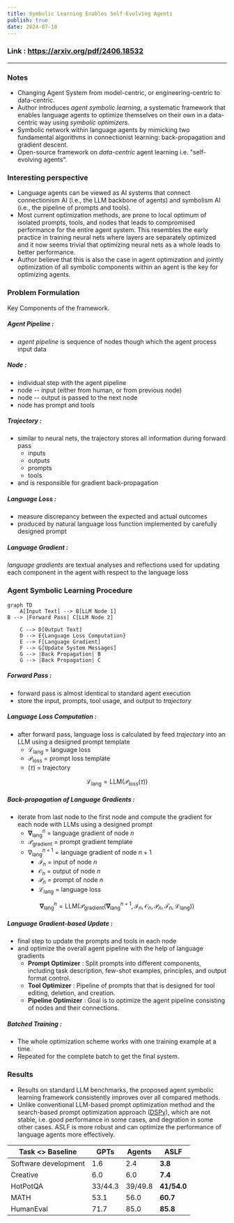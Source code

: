```yaml
---
title: Symbolic Learning Enables Self-Evolving Agents
publish: true
date: 2024-07-18
---
```

### Link : https://arxiv.org/pdf/2406.18532
---
### Notes
- Changing Agent System from model-centric, or engineering-centric to data-centric.
- Author introduces *agent symbolic learning*, a systematic framework that enables language agents to optimize themselves on their own in a data-centric way using *symbolic optimizers*.
- Symbolic network within language agents by mimicking two fundamental algorithms in connectionist learning: back-propagation and gradient descent.
- Open-source framework on *data-centric* agent learning i.e. "self-evolving agents".

### Interesting perspective
- Language agents can be viewed as AI systems that connect connectionism AI (i.e., the LLM backbone of agents) and symbolism AI (i.e., the pipeline of prompts and tools).
- Most current optimization methods, are prone to local optimum of isolated prompts, tools, and nodes that leads to compromised performance for the entire agent system. This resembles the early practice in training neural nets where layers are separately optimized and it now seems trivial that optimizing neural nets as a whole leads to better performance. 
- Author believe that this is also the case in agent optimization and jointly optimization of all symbolic components within an agent is the key for optimizing agents. 


### Problem Formulation
Key Components of the framework.
##### Agent Pipeline : 
- *agent pipeline* is sequence of nodes though which the agent process input data
##### Node :
- individual step with the agent pipeline
- node -- input (either from human, or from previous node)
- node -- output is passed to the next node
- node has prompt and tools
##### Trajectory :
- similar to neural nets, the trajectory stores all information during forward pass
	- inputs
	- outputs
	- prompts
	- tools
- and is responsible for gradient back-propagation
##### Language Loss :
- measure discrepancy between the expected and actual outcomes
- produced by natural language loss function implemented by carefully designed prompt
##### Language Gradient : 
*language gradients* are textual analyses and reflections used for updating each component in the agent with respect to the language loss


### Agent Symbolic Learning Procedure
```mermaid
graph TD
    A[Input Text] --> B[LLM Node 1]
B --> |Forward Pass| C[LLM Node 2]

    C --> D[Output Text]
    D --> E{Language Loss Computation}
    E --> F[Language Gradient]
    F --> G[Update System Messages]
    G --> |Back Propagation| B
    G --> |Back Propagation| C
```
##### Forward Pass : 
- forward pass is almost identical to standard agent execution
- store the input, prompts, tool usage, and output to *trajectory*
##### Language Loss Computation :
- after forward pass, language loss is calculated by feed *trajectory* into an LLM using a designed prompt template
	- $\mathcal{L}_{\text{lang}}$ = language loss 
	- $\mathcal{P}_{\text{loss}}$ = prompt loss template
	- $(\tau)$ = trajectory


$$
\mathcal{L}_{\text{lang}} = \text{LLM}(\mathcal{P}_{\text{loss}}(\tau))
$$

##### Back-propagation of Language Gradients : 
- iterate from last node to the first node and compute the gradient for each node with LLMs using a designed prompt
	- $\mathbf{\nabla}_{\text{lang}}^n$ = language gradient of node $n$ 
	- $\mathcal{P}_{\text{gradient}}$ = prompt gradient template
	- ${\nabla}_{\text{lang}}^{n+1}$ = language gradient of node $n+1$ 
		- $\mathcal{I}_n$ = input of node $n$
		- $\mathcal{O}_n$ = output of node $n$
		- $\mathcal{P}_n$ = prompt of node $n$
		- $\mathcal{L}_{\text{lang}}$ = language loss


 $$
  \mathbf{\nabla}_{\text{lang}}^n = \text{LLM}(\mathcal{P}_{\text{gradient}}(\mathbf{\nabla}_{\text{lang}}^{n+1}, \mathcal{I}_n, \mathcal{O}_n, \mathcal{P}_n, \mathcal{T}_n, \mathcal{L}_{\text{lang}}))
$$

##### Language Gradient-based Update : 
- final step to update the prompts and tools in each node 
- and optimize the overall agent pipeline with the help of language gradients
	- **Prompt Optimizer** : Split prompts into different components, including task description, few-shot examples, principles, and output format control.
	- **Tool Optimizer** : Pipeline of prompts that that is designed for tool editing, deletion, and creation.
	- **Pipeline Optimizer** : Goal is to optimize the agent pipeline consisting of nodes and their connections.

##### Batched Training : 
- The whole optimization scheme works with one training example at a time. 
- Repeated for the complete batch to get the final system.

### Results 
- Results on standard LLM benchmarks, the proposed agent symbolic learning framework consistently improves over all compared methods.
- Unlike conventional LLM-based prompt optimization method and the search-based prompt optimization approach ([DSPy](https://github.com/stanfordnlp/dspy)), which are not stable, i.e. good performance in some cases, and degration in some other cases. ASLF is more robust and can optimize the performance of language agents more effectively. 

| Task <> Baseline     | GPTs    | Agents  | ASLF        |
| -------------------- | ------- | ------- | ----------- |
| Software development | 1.6     | 2.4     | **3.8**     |
| Creative             | 6.0     | 6.0     | **7.4**     |
| HotPotQA             | 33/44.3 | 39/49.8 | **41/54.0** |
| MATH                 | 53.1    | 56.0    | **60.7**    |
| HumanEval            | 71.7    | 85.0    | **85.8**    |

